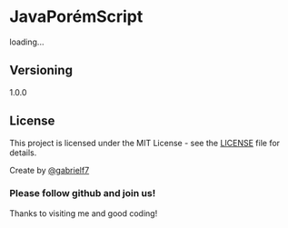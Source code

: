 # JavaPorémScript

loading...

## Versioning

1.0.0

## License

This project is licensed under the MIT License - see the [LICENSE](https://github.com/gabrielf7/javaporemscript/blob/main/LICENSE) file for details.

Create by [@gabrielf7](https://github.com/gabrielf7)

### Please follow github and join us!
Thanks to visiting me and good coding!

